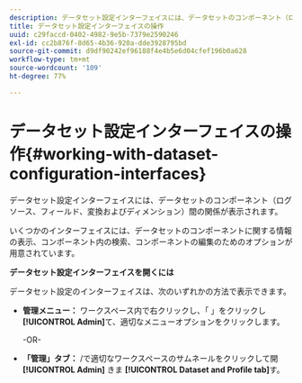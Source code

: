 ```yaml
---
description: データセット設定インターフェイスには、データセットのコンポーネント（ログソース、フィールド、変換およびディメンション）間の関係が表示されます。
title: データセット設定インターフェイスの操作
uuid: c29faccd-0402-4982-9e5b-7379e2590246
exl-id: cc2b876f-8d65-4b36-920a-dde3928795bd
source-git-commit: d9df90242ef96188f4e4b5e6d04cfef196b0a628
workflow-type: tm+mt
source-wordcount: '109'
ht-degree: 77%

---
```


# データセット設定インターフェイスの操作{#working-with-dataset-configuration-interfaces}

データセット設定インターフェイスには、データセットのコンポーネント（ログソース、フィールド、変換およびディメンション）間の関係が表示されます。

いくつかのインターフェイスには、データセットのコンポーネントに関する情報の表示、コンポーネント内の検索、コンポーネントの編集のためのオプションが用意されています。

**データセット設定インターフェイスを開くには**

データセット設定のインターフェイスは、次のいずれかの方法で表示できます。

* **管理メニュー：** ワークスペース内で右クリックし、「 」をクリックし **[!UICONTROL Admin]**&#x200B;て、適切なメニューオプションをクリックします。

   -OR-

* **「管理」タブ：**  /で適切なワークスペースのサムネールをクリックして開 **[!UICONTROL Admin]** きま **[!UICONTROL Dataset and Profile tab]**&#x200B;す。
